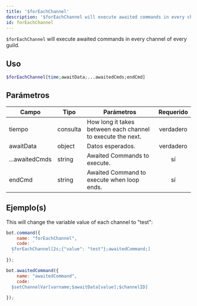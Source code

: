 ```yaml
---
title: '$forEachChannel'
description: '$forEachChannel will execute awaited commands in every channel of every guild.'
id: forEachChannel
---
```


`$forEachChannel` will execute awaited commands in every channel of every guild.

## Uso

```php
$forEachChannel[time;awaitData;...awaitedCmds;endCmd]
```

## Parámetros

| Campo          | Tipo     | Parámetros                                                  | Requerido |
| -------------- | -------- | ----------------------------------------------------------- |:---------:|
| tiempo         | consulta | How long it takes between each channel to execute the next. | verdadero |
| awaitData      | object   | Datos esperados.                                            | verdadero |
| ...awaitedCmds | string   | Awaited Commands to execute.                                |    sí     |
| endCmd         | string   | Awaited Command to execute when loop ends.                  |    sí     |

## Ejemplo(s)

This will change the variable value of each channel to "test":

```javascript
bot.command({
    name: "forEachChannel",
    code: `
  $forEachChannel[2s;{"value": "test"};awaitedCommand;]
  `
});

bot.awaitedCommand({
    name: "awaitedCommand",
    code: `
  $setChannelVar[varname;$awaitData[value];$channelID]
  `
});
```